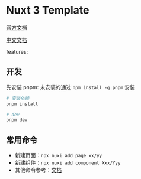 # Nuxt 3 Template

[官方文档](https://nuxt.com/docs/getting-started/introduction)

[中文文档](https://nuxt.com.cn/docs/getting-started/introduction)

features:

## 开发

先安装 pnpm: 未安装的通过 `npm install -g pnpm` 安装

```bash
# 安装依赖
pnpm install

# dev
pnpm dev
```

## 常用命令

- 新建页面：`npx nuxi add page xx/yy`
- 新建组件：`npx nuxi add component Xxx/Yyy`
- 其他命令参考：[文档](https://nuxt.com/docs/api/commands/add)

